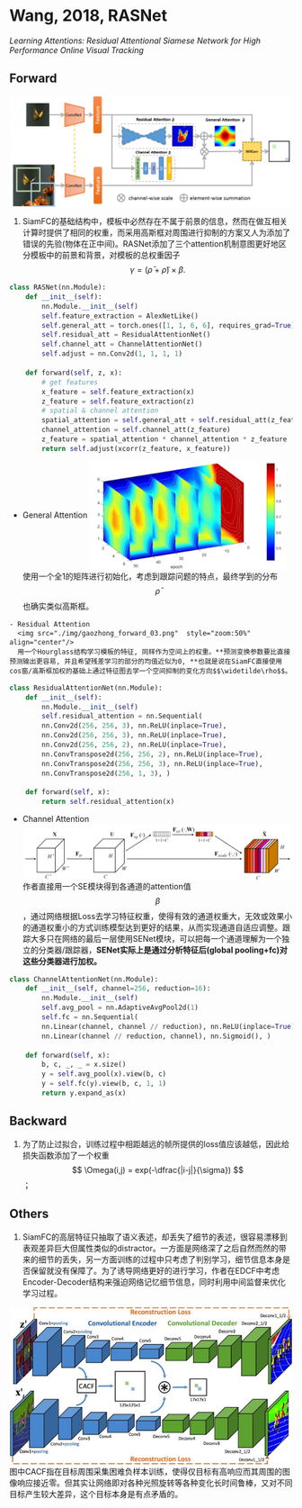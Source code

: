# Wang, 2018, RASNet

*Learning Attentions: Residual Attentional Siamese Network for High Performance Online Visual Tracking*

## Forward
<img src="./img/gaozhong_forward_01.png"  style="zoom:66%"  align="center"/>

1. SiamFC的基础结构中，模板中必然存在不属于前景的信息，然而在做互相关计算时提供了相同的权重，而采用高斯框对周围进行抑制的方案又人为添加了错误的先验(物体在正中间)。RASNet添加了三个attention机制意图更好地区分模板中的前景和背景，对模板的总权重因子$$  \gamma = (\bar\rho + \widetilde\rho)\times\beta. $$
   
```Python
class RASNet(nn.Module):
    def __init__(self):
        nn.Module.__init__(self)
        self.feature_extraction = AlexNetLike()
        self.general_att = torch.ones([1, 1, 6, 6], requires_grad=True)
        self.residual_att = ResidualAttentionNet()
        self.channel_att = ChannelAttentionNet()
        self.adjust = nn.Conv2d(1, 1, 1, 1)

    def forward(self, z, x):
        # get features
        x_feature = self.feature_extraction(x)
        z_feature = self.feature_extraction(z)
        # spatial & channel attention
        spatial_attention = self.general_att + self.residual_att(z_feature)
        channel_attention = self.channel_att(z_feature)
        z_feature = spatial_attention * channel_attention * z_feature
        return self.adjust(xcorr(z_feature, x_feature))
```

   - General Attention
     <img src="./img/gaozhong_forward_02.png"  style="zoom:40%"  align="center"/>
     使用一个全1的矩阵进行初始化，考虑到跟踪问题的特点，最终学到的分布$$\bar\rho$$也确实类似高斯框。

	- Residual Attention
	  <img src="./img/gaozhong_forward_03.png"  style="zoom:50%"  align="center"/>
	  用一个Hourglass结构学习模板的特征, 同样作为空间上的权重。**预测变换参数要比直接预测输出更容易, 并且希望残差学习的部分的均值近似为0, **也就是说在SiamFC直接使用cos窗/高斯框加权的基础上通过特征图去学一个空间抑制的变化方向$$\widetilde\rho$$。

```Python
class ResidualAttentionNet(nn.Module):
    def __init__(self):
        nn.Module.__init__(self)
        self.residual_attention = nn.Sequential(
        nn.Conv2d(256, 256, 3), nn.ReLU(inplace=True),
        nn.Conv2d(256, 256, 3), nn.ReLU(inplace=True),
        nn.Conv2d(256, 256, 2), nn.ReLU(inplace=True),
        nn.ConvTranspose2d(256, 256, 2), nn.ReLU(inplace=True),
        nn.ConvTranspose2d(256, 256, 3), nn.ReLU(inplace=True),
        nn.ConvTranspose2d(256, 1, 3), )

    def forward(self, x):
        return self.residual_attention(x)
```

   - Channel Attention
	  <img src="./img/gaozhong_forward_04.png"  style="zoom:50%"  align="center"/>
      作者直接用一个SE模块得到各通道的attention值$$\beta$$，通过网络根据Loss去学习特征权重，使得有效的通道权重大，无效或效果小的通道权重小的方式训练模型达到更好的结果，从而实现通道自适应调整。跟踪大多只在网络的最后一层使用SENet模块，可以把每一个通道理解为一个独立的分类器/跟踪器，**SENet实际上是通过分析特征后(global pooling+fc)对这些分类器进行加权。**

```Python
class ChannelAttentionNet(nn.Module):
    def __init__(self, channel=256, reduction=16):
        nn.Module.__init__(self)
        self.avg_pool = nn.AdaptiveAvgPool2d(1)
        self.fc = nn.Sequential(
        nn.Linear(channel, channel // reduction), nn.ReLU(inplace=True),
        nn.Linear(channel // reduction, channel), nn.Sigmoid(), )

    def forward(self, x):
        b, c, _, _ = x.size()
        y = self.avg_pool(x).view(b, c)
        y = self.fc(y).view(b, c, 1, 1)
        return y.expand_as(x)
```

## Backward
1. 为了防止过拟合，训练过程中相距越远的帧所提供的loss值应该越低，因此给损失函数添加了一个权重$$ \Omega(i,j) = exp(-\dfrac{|i-j|}{\sigma}) $$；

## Others
1. SiamFC的高层特征只抽取了语义表述，却丢失了细节的表述，很容易漂移到表观差异巨大但属性类似的distractor。一方面是网络深了之后自然而然的带来的细节的丢失，另一方面训练的过程中只考虑了判别学习，细节信息本身是否保留就没有保障了。为了诱导网络更好的进行学习，作者在EDCF中考虑Encoder-Decoder结构来强迫网络记忆细节信息，同时利用中间监督来优化学习过程。
<img src="./img/gaozhong_backward_01.jpg"  style="zoom:75%"  align="center"/>
图中CACF指在目标周围采集困难负样本训练，使得仅目标有高响应而其周围的图像响应接近零。但其实让网络即对各种光照旋转等各种变化长时间鲁棒，又对不同目标产生较大差异，这个目标本身是有点矛盾的。